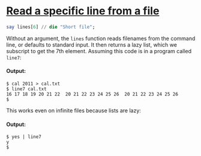 [1]: https://rosettacode.org/wiki/Read_a_specific_line_from_a_file

# [Read a specific line from a file][1]

```raku
say lines[6] // die "Short file";
```


Without an argument, the `lines` function reads filenames from the command line, or defaults to standard input. It then returns a lazy list, which we subscript to get the 7th element. Assuming this code is in a program called `line7`:


#### Output:
```
$ cal 2011 > cal.txt
$ line7 cal.txt
16 17 18 19 20 21 22  20 21 22 23 24 25 26  20 21 22 23 24 25 26  
$
```


This works even on infinite files because lists are lazy:


#### Output:
```
$ yes | line7
y
$
```